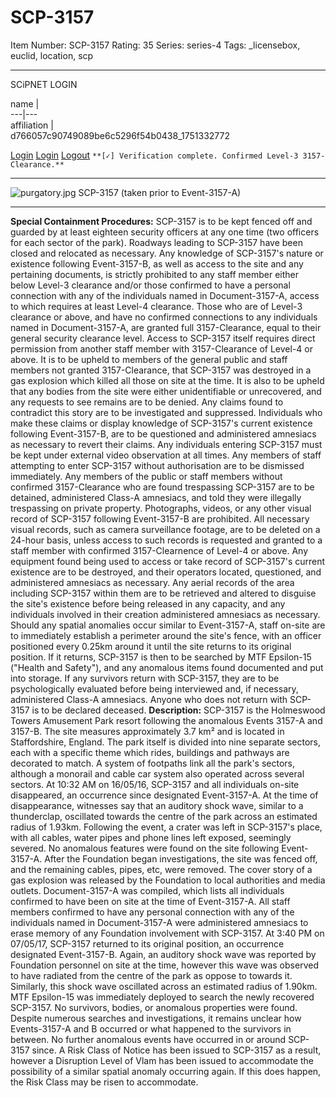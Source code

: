# SCP-3157
Item Number: SCP-3157
Rating: 35
Series: series-4
Tags: _licensebox, euclid, location, scp

---

  
  
SCiPNET LOGIN  
  

name  |   
---|---  
affiliation  |   
d766057c90749089be6c5296f54b0438_1751332772 
  
[Login](btn-false)
[Login](javascript:;)
[Logout](javascript:;)
`**[✓] Verification complete. Confirmed Level-3 3157-Clearance.**`
* * *
![purgatory.jpg](https://scp-wiki.wdfiles.com/local--files/scp-3157/purgatory.jpg)
SCP-3157 (taken prior to Event-3157-A)
* * *
**Special Containment Procedures:** SCP-3157 is to be kept fenced off and guarded by at least eighteen security officers at any one time (two officers for each sector of the park). Roadways leading to SCP-3157 have been closed and relocated as necessary.
Any knowledge of SCP-3157's nature or existence following Event-3157-B, as well as access to the site and any pertaining documents, is strictly prohibited to any staff member either below Level-3 clearance and/or those confirmed to have a personal connection with any of the individuals named in Document-3157-A, access to which requires at least Level-4 clearance. Those who are of Level-3 clearance or above, and have no confirmed connections to any individuals named in Document-3157-A, are granted full 3157-Clearance, equal to their general security clearance level. Access to SCP-3157 itself requires direct permission from another staff member with 3157-Clearance of Level-4 or above.
It is to be upheld to members of the general public and staff members not granted 3157-Clearance, that SCP-3157 was destroyed in a gas explosion which killed all those on site at the time. It is also to be upheld that any bodies from the site were either unidentifiable or unrecovered, and any requests to see remains are to be denied. Any claims found to contradict this story are to be investigated and suppressed. Individuals who make these claims or display knowledge of SCP-3157's current existence following Event-3157-B, are to be questioned and administered amnesiacs as necessary to revert their claims.
Any individuals entering SCP-3157 must be kept under external video observation at all times. Any members of staff attempting to enter SCP-3157 without authorisation are to be dismissed immediately. Any members of the public or staff members without confirmed 3157-Clearance who are found trespassing SCP-3157 are to be detained, administered Class-A amnesiacs, and told they were illegally trespassing on private property.
Photographs, videos, or any other visual record of SCP-3157 following Event-3157-B are prohibited. All necessary visual records, such as camera surveillance footage, are to be deleted on a 24-hour basis, unless access to such records is requested and granted to a staff member with confirmed 3157-Clearnence of Level-4 or above. Any equipment found being used to access or take record of SCP-3157's current existence are to be destroyed, and their operators located, questioned, and administered amnesiacs as necessary. Any aerial records of the area including SCP-3157 within them are to be retrieved and altered to disguise the site's existence before being released in any capacity, and any individuals involved in their creation administered amnesiacs as necessary.
Should any spatial anomalies occur similar to Event-3157-A, staff on-site are to immediately establish a perimeter around the site's fence, with an officer positioned every 0.25km around it until the site returns to its original position. If it returns, SCP-3157 is then to be searched by MTF Epsilon-15 ("Health and Safety"), and any anomalous items found documented and put into storage. If any survivors return with SCP-3157, they are to be psychologically evaluated before being interviewed and, if necessary, administered Class-A amnesiacs. Anyone who does not return with SCP-3157 is to be declared deceased.
**Description:** SCP-3157 is the Holmeswood Towers Amusement Park resort following the anomalous Events 3157-A and 3157-B. The site measures approximately 3.7 km² and is located in Staffordshire, England. The park itself is divided into nine separate sectors, each with a specific theme which rides, buildings and pathways are decorated to match. A system of footpaths link all the park's sectors, although a monorail and cable car system also operated across several sectors.
At 10:32 AM on 16/05/16, SCP-3157 and all individuals on-site disappeared, an occurrence since designated Event-3157-A. At the time of disappearance, witnesses say that an auditory shock wave, similar to a thunderclap, oscillated towards the centre of the park across an estimated radius of 1.93km. Following the event, a crater was left in SCP-3157's place, with all cables, water pipes and phone lines left exposed, seemingly severed. No anomalous features were found on the site following Event-3157-A. After the Foundation began investigations, the site was fenced off, and the remaining cables, pipes, etc, were removed. The cover story of a gas explosion was released by the Foundation to local authorities and media outlets. Document-3157-A was compiled, which lists all individuals confirmed to have been on site at the time of Event-3157-A. All staff members confirmed to have any personal connection with any of the individuals named in Document-3157-A were administered amnesiacs to erase memory of any Foundation involvement with SCP-3157.
At 3:40 PM on 07/05/17, SCP-3157 returned to its original position, an occurrence designated Event-3157-B. Again, an auditory shock wave was reported by Foundation personnel on site at the time, however this wave was observed to have radiated from the centre of the park as oppose to towards it. Similarly, this shock wave oscillated across an estimated radius of 1.90km.
MTF Epsilon-15 was immediately deployed to search the newly recovered SCP-3157. No survivors, bodies, or anomalous properties were found. Despite numerous searches and investigations, it remains unclear how Events-3157-A and B occurred or what happened to the survivors in between.
No further anomalous events have occurred in or around SCP-3157 since. A Risk Class of Notice has been issued to SCP-3157 as a result, however a Disruption Level of Vlam has been issued to accommodate the possibility of a similar spatial anomaly occurring again. If this does happen, the Risk Class may be risen to accommodate.